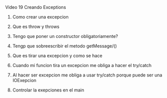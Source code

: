 Video 19 Creando Exceptions


1. Como crear una excepcion 


2. Que es throw y throws


2. Tengo que poner un constructor obligatoriamente?


4. Tengp que sobreescribir el metodo getMessage/()


5. Que es tirar una excepcion y como se hace 


6. Cuando mi funcion tira un excepcion me obliga a hacer el try/catch


7. Al hacer ser excepcion me obliga a usar try/catch porque puede ser una 
IOExepcion 


8. Controlar la exepciones en el main